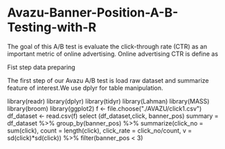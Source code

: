 # Avazu-Banner-Position-A-B-Testing-with-R

The goal of this A/B test is evaluate the click-through rate (CTR) as an important metric of online advertising. 
Online advertising CTR is define as 

Fist step data preparing

The first step of our Avazu A/B test is load raw dataset and summarize feature of interest.We use dplyr for table manipulation.

library(readr)
library(dplyr)
library(tidyr)
library(Lahman)
library(MASS)
library(broom)
library(ggplot2)
f <- file.choose("./AVAZU/click1.csv")
df_dataset <- read.csv(f)
select (df_dataset,click, banner_pos)
summary = df_dataset %>%
  group_by(banner_pos) %>%
  summarize(click_no = sum(click), count = length(click), click_rate = click_no/count, v = sd(click)*sd(click)) %>%
  filter(banner_pos < 3)
